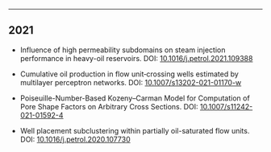 ---
## 2021

- Influence of high permeability subdomains on steam injection performance in heavy-oil reservoirs. DOI: [10.1016/j.petrol.2021.109388](https://doi.org/10.1016/j.petrol.2021.109388)

- Cumulative oil production in flow unit‑crossing wells estimated by multilayer perceptron networks. DOI: [10.1007/s13202-021-01170-w](https://link.springer.com/article/10.1007%2Fs13202-021-01170-w)

- Poiseuille-Number-Based Kozeny–Carman Model for Computation of Pore Shape Factors on Arbitrary Cross Sections. DOI: [10.1007/s11242-021-01592-4](https://dx.doi.org/10.1007/s11242-021-01592-4)

- Well placement subclustering within partially oil-saturated flow units. DOI: [10.1016/j.petrol.2020.107730](https://dx.doi.org/10.1016/j.petrol.2020.107730)



